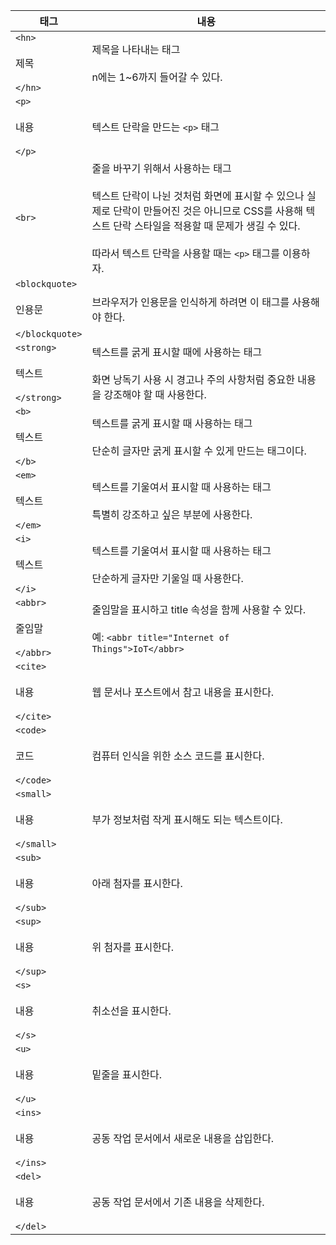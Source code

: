 | **태그**  | **내용**  |
|---|---|
|`<hn>`<br><br>제목<br><br>`</hn>`|제목을 나타내는 태그<br><br>n에는 1~6까지 들어갈 수 있다.|
|`<p>`<br><br>내용<br><br>`</p>`|텍스트 단락을 만드는 `<p>` 태그|
|`<br>`|줄을 바꾸기 위해서 사용하는 태그<br><br>텍스트 단락이 나뉜 것처럼 화면에 표시할 수 있으나 실제로 단락이 만들어진 것은 아니므로 CSS를 사용해 텍스트 단락 스타일을 적용할 때 문제가 생길 수 있다.<br><br>따라서 텍스트 단락을 사용할 때는 `<p>` 태그를 이용하자.|
|`<blockquote>`<br><br>인용문<br><br>`</blockquote>`|브라우저가 인용문을 인식하게 하려면 이 태그를 사용해야 한다.|
|`<strong>`<br><br>텍스트<br><br>`</strong>`|텍스트를 굵게 표시할 때에 사용하는 태그<br><br>화면 낭독기 사용 시 경고나 주의 사항처럼 중요한 내용을 강조해야 할 때 사용한다.|
|`<b>`<br><br>텍스트<br><br>`</b>`|텍스트를 굵게 표시할 때 사용하는 태그<br><br>단순히 글자만 굵게 표시할 수 있게 만드는 태그이다.|
|`<em>`<br><br>텍스트<br><br>`</em>`|텍스트를 기울여서 표시할 때 사용하는 태그<br><br>특별히 강조하고 싶은 부분에 사용한다.|
|`<i>`<br><br>텍스트<br><br>`</i>`|텍스트를 기울여서 표시할 때 사용하는 태그<br><br>단순하게 글자만 기울일 때 사용한다.|
|`<abbr>`<br><br>줄임말<br><br>`</abbr>`|줄임말을 표시하고 title 속성을 함께 사용할 수 있다.<br><br>예: `<abbr title="Internet of Things">IoT</abbr>`|
|`<cite>`<br><br>내용<br><br>`</cite>`|웹 문서나 포스트에서 참고 내용을 표시한다.|
|`<code>`<br><br>코드<br><br>`</code>`|컴퓨터 인식을 위한 소스 코드를 표시한다.|
|`<small>`<br><br>내용<br><br>`</small>`|부가 정보처럼 작게 표시해도 되는 텍스트이다.|
|`<sub>`<br><br>내용<br><br>`</sub>`|아래 첨자를 표시한다.|
|`<sup>`<br><br>내용<br><br>`</sup>`|위 첨자를 표시한다.|
|`<s>`<br><br>내용<br><br>`</s>`|취소선을 표시한다.|
|`<u>`<br><br>내용<br><br>`</u>`|밑줄을 표시한다.|
|`<ins>`<br><br>내용<br><br>`</ins>`|공동 작업 문서에서 새로운 내용을 삽입한다.|
|`<del>`<br><br>내용<br><br>`</del>`|공동 작업 문서에서 기존 내용을 삭제한다.|

